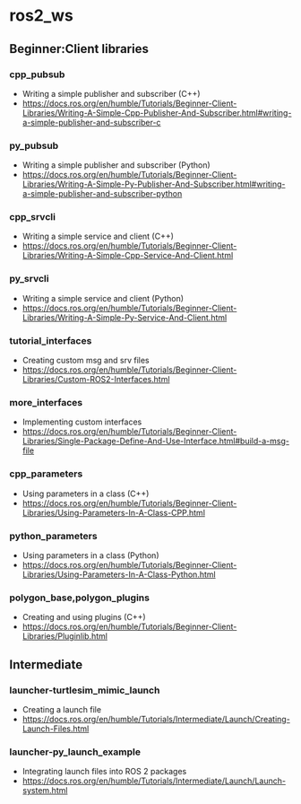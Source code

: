 # ros2_ws

## Beginner:Client libraries
### cpp_pubsub
* Writing a simple publisher and subscriber (C++)
* https://docs.ros.org/en/humble/Tutorials/Beginner-Client-Libraries/Writing-A-Simple-Cpp-Publisher-And-Subscriber.html#writing-a-simple-publisher-and-subscriber-c

### py_pubsub
* Writing a simple publisher and subscriber (Python)
* https://docs.ros.org/en/humble/Tutorials/Beginner-Client-Libraries/Writing-A-Simple-Py-Publisher-And-Subscriber.html#writing-a-simple-publisher-and-subscriber-python

### cpp_srvcli
* Writing a simple service and client (C++)
* https://docs.ros.org/en/humble/Tutorials/Beginner-Client-Libraries/Writing-A-Simple-Cpp-Service-And-Client.html

### py_srvcli
* Writing a simple service and client (Python)
* https://docs.ros.org/en/humble/Tutorials/Beginner-Client-Libraries/Writing-A-Simple-Py-Service-And-Client.html

### tutorial_interfaces
* Creating custom msg and srv files
* https://docs.ros.org/en/humble/Tutorials/Beginner-Client-Libraries/Custom-ROS2-Interfaces.html

### more_interfaces
* Implementing custom interfaces
* https://docs.ros.org/en/humble/Tutorials/Beginner-Client-Libraries/Single-Package-Define-And-Use-Interface.html#build-a-msg-file

### cpp_parameters
* Using parameters in a class (C++)
* https://docs.ros.org/en/humble/Tutorials/Beginner-Client-Libraries/Using-Parameters-In-A-Class-CPP.html

### python_parameters
* Using parameters in a class (Python)
* https://docs.ros.org/en/humble/Tutorials/Beginner-Client-Libraries/Using-Parameters-In-A-Class-Python.html

### polygon_base,polygon_plugins
* Creating and using plugins (C++)
* https://docs.ros.org/en/humble/Tutorials/Beginner-Client-Libraries/Pluginlib.html

## Intermediate

### launcher-turtlesim_mimic_launch
* Creating a launch file
* https://docs.ros.org/en/humble/Tutorials/Intermediate/Launch/Creating-Launch-Files.html

### launcher-py_launch_example
* Integrating launch files into ROS 2 packages
* https://docs.ros.org/en/humble/Tutorials/Intermediate/Launch/Launch-system.html